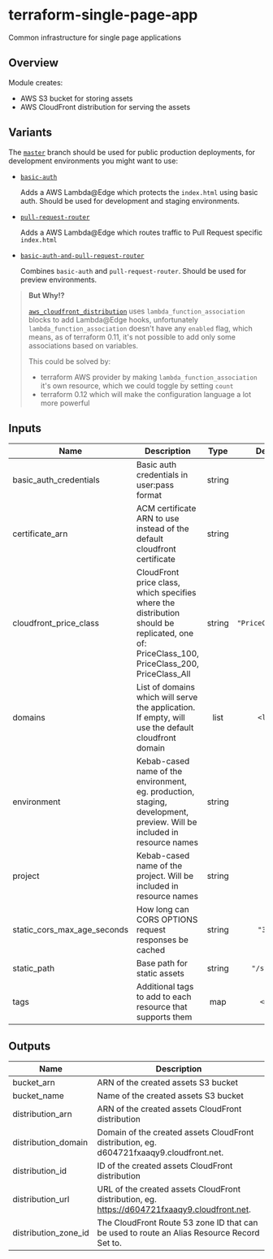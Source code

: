 # terraform-single-page-app

Common infrastructure for single page applications

## Overview

Module creates:

- AWS S3 bucket for storing assets
- AWS CloudFront distribution for serving the assets

## Variants

The [`master`](https://github.com/codequest-eu/terraform-single-page-app/tree/master) branch should be used for public production deployments, for development environments you might want to use:

- [`basic-auth`](https://github.com/codequest-eu/terraform-single-page-app/tree/basic-auth)

  Adds a AWS Lambda@Edge which protects the `index.html` using basic auth.
  Should be used for development and staging environments.

- [`pull-request-router`](https://github.com/codequest-eu/terraform-single-page-app/tree/pull-request-router)

  Adds a AWS Lambda@Edge which routes traffic to Pull Request specific `index.html`

- [`basic-auth-and-pull-request-router`](https://github.com/codequest-eu/terraform-single-page-app/tree/basic-auth-and-pull-request-router)

  Combines `basic-auth` and `pull-request-router`. Should be used for preview environments.

> **But Why!?**
> 
> [`aws_cloudfront_distribution`](https://www.terraform.io/docs/providers/aws/r/cloudfront_distribution.html) uses `lambda_function_association` blocks to add Lambda@Edge hooks, unfortunately `lambda_function_association` doesn't have any `enabled` flag, which means, as of terraform 0.11, it's not possible to add only some associations based on variables. 
> 
> This could be solved by:
> - terraform AWS provider by making `lambda_function_association` it's own resource, which we could toggle by setting `count`
> - terraform 0.12 which will make the configuration language a lot more powerful

## Inputs

| Name                            | Description                                                                                                                                 |  Type  |      Default       | Required |
| ------------------------------- | ------------------------------------------------------------------------------------------------------------------------------------------- | :----: | :----------------: | :------: |
| basic\_auth\_credentials        | Basic auth credentials in user:pass format                                                                                                  | string |        n/a         |   yes    |
| certificate\_arn                | ACM certificate ARN to use instead of the default cloudfront certificate                                                                    | string |        `""`        |    no    |
| cloudfront\_price\_class        | CloudFront price class, which specifies where the distribution should be replicated, one of: PriceClass_100, PriceClass_200, PriceClass_All | string | `"PriceClass_100"` |    no    |
| domains                         | List of domains which will serve the application. If empty, will use the default cloudfront domain                                          |  list  |      `<list>`      |    no    |
| environment                     | Kebab-cased name of the environment, eg. production, staging, development, preview. Will be included in resource names                      | string |        n/a         |   yes    |
| project                         | Kebab-cased name of the project. Will be included in resource names                                                                         | string |        n/a         |   yes    |
| static\_cors\_max\_age\_seconds | How long can CORS OPTIONS request responses be cached                                                                                       | string |      `"3600"`      |    no    |
| static\_path                    | Base path for static assets                                                                                                                 | string |    `"/static"`     |    no    |
| tags                            | Additional tags to add to each resource that supports them                                                                                  |  map   |      `<map>`       |    no    |

## Outputs

| Name                   | Description                                                                                   |
| ---------------------- | --------------------------------------------------------------------------------------------- |
| bucket\_arn            | ARN of the created assets S3 bucket                                                           |
| bucket\_name           | Name of the created assets S3 bucket                                                          |
| distribution\_arn      | ARN of the created assets CloudFront distribution                                             |
| distribution\_domain   | Domain of the created assets CloudFront distribution, eg. d604721fxaaqy9.cloudfront.net.      |
| distribution\_id       | ID of the created assets CloudFront distribution                                              |
| distribution\_url      | URL of the created assets CloudFront distribution, eg. https://d604721fxaaqy9.cloudfront.net. |
| distribution\_zone\_id | The CloudFront Route 53 zone ID that can be used to route an Alias Resource Record Set to.    |

